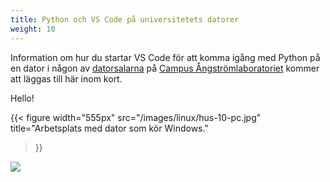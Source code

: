 ```yaml
---
title: Python och VS Code på universitetets datorer
weight: 10
---
```


Information om hur du startar VS Code för att komma igång med Python på en dator i någon av
[datorsalarna](/computer-rooms) på [Campus Ångströmlaboratoriet][ångström] kommer att läggas till
här inom kort.

[ångström]: https://angstrom.uu.se/

Hello!

{{< figure 
    width="555px" 
    src="/images/linux/hus-10-pc.jpg" 
    title="Arbetsplats med dator som kör Windows." 
>}}


![](/images/linux/hus-10-pc.jpg)


